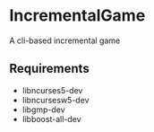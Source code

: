 # IncrementalGame
A cli-based incremental game


## Requirements
- libncurses5-dev
- libncursesw5-dev
- libgmp-dev
- libboost-all-dev